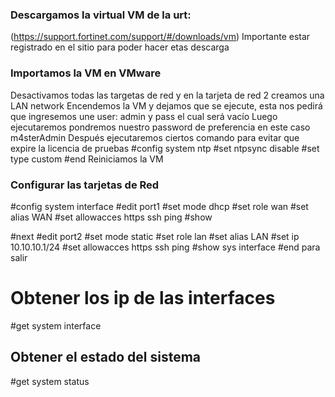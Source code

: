 
### Descargamos la virtual VM de la urt:
(https://support.fortinet.com/support/#/downloads/vm)
Importante estar registrado en el sitio para poder hacer etas descarga 
### Importamos la VM en VMware 
Desactivamos todas las targetas de red y en la tarjeta de red 2 creamos una LAN network
 Encendemos la VM y dejamos que se ejecute, esta nos pedirá que ingresemos une user: admin y pass el cual será vacío
 Luego ejecutaremos pondremos nuestro password de preferencia en este caso m4sterAdmin
 Después ejecutaremos ciertos comando para evitar que expire la licencia de pruebas
 #config system ntp
 #set ntpsync disable
 #set type custom
 #end
 Reiniciamos la VM
### Configurar las tarjetas de Red
#config system interface
#edit port1
#set mode dhcp
#set role wan
#set alias WAN
#set allowacces https ssh ping
#show

#next
#edit port2
#set mode static
#set role lan
#set alias LAN
#set ip 10.10.10.1/24
#set allowacces https ssh ping
#show sys interface
#end para salir

# Obtener los ip de las interfaces
#get system interface

## Obtener el estado del sistema
#get system status